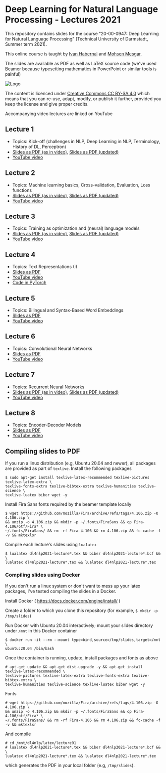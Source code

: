 # Deep Learning for Natural Language Processing - Lectures 2021

This repository contains slides for the course "20-00-0947: Deep Learning for Natural Language Processing" (Technical University of Darmstadt, Summer term 2021). 

This online course is taught by [Ivan Habernal](https://www.trusthlt.org) and [Mohsen Mesgar](https://mohsen-mesgar.io). 

The slides are available as PDF as well as LaTeX source code (we've used Beamer because typesetting mathematics in PowerPoint or similar tools is painful)

![Logo](https://upload.wikimedia.org/wikipedia/commons/thumb/d/d0/CC-BY-SA_icon.svg/88px-CC-BY-SA_icon.svg.png)

The content is licenced under [Creative Commons CC BY-SA 4.0](https://creativecommons.org/licenses/by-sa/4.0/) which means that you can re-use, adapt, modify, or publish it further, provided you keep the license and give proper credits.

Accompanying video lectures are linked on YouTube

## Lecture 1

* Topics: Kick-off (challenges in NLP, Deep Learning in NLP, Terminology, History of DL, Perceptron)
* [Slides as PDF (as in video)](/pdf/dl4nlp2021-lecture01-video.pdf), [Slides as PDF (updated)](/pdf/dl4nlp2021-lecture01-with-fixed-issues.pdf)
* [YouTube video](https://youtu.be/AbmAFprJhJo)

## Lecture 2

* Topics: Machine learning basics, Cross-validation, Evaluation, Loss functions
* [Slides as PDF (as in video)](/pdf/dl4nlp2021-lecture02-video.pdf), [Slides as PDF (updated)](/pdf/dl4nlp2021-lecture02-with-fixed-issues.pdf)
* [YouTube video](https://youtu.be/ncoMF4zURSw)

## Lecture 3

* Topics: Training as optimization and (neural) language models 
* [Slides as PDF (as in video)](/pdf/dl4nlp2021-lecture03-video.pdf), [Slides as PDF (updated)](/pdf/dl4nlp2021-lecture03-with-fixed-issues.pdf)
* [YouTube video](https://youtu.be/m3PeX3lYyBc)

## Lecture 4

* Topics: Text Representations (I)
* [Slides as PDF](/pdf/dl4nlp2021-lecture04-video.pdf)
* [YouTube video](https://youtu.be/PiH7JkKWRck)
* [Code in PyTorch](/code/lecture04/embedding-layer.py)

## Lecture 5

* Topics: Bilingual and Syntax-Based Word Embeddings
* [Slides as PDF](/pdf/dl4nlp2021-lecture05-video.pdf)
* [YouTube video](https://youtu.be/lnzftxgTAZo)

## Lecture 6

* Topics: Convolutional Neural Networks
* [Slides as PDF](/pdf/dl4nlp2021-lecture06-video.pdf)
* [YouTube video](https://youtu.be/IaWeB4bFa9g)

## Lecture 7

* Topics: Recurrent Neural Networks
* [Slides as PDF (as in video)](/pdf/dl4nlp2021-lecture07-video.pdf), [Slides as PDF (updated)](/pdf/dl4nlp2021-lecture07-with-fixed-issues.pdf)
* [YouTube video](https://youtu.be/B19kVTS5SZ0)


## Lecture 8

* Topics: Encoder-Decoder Models
* [Slides as PDF](/pdf/dl4nlp2021-lecture08-video.pdf)
* [YouTube video](https://youtu.be/GTEJor3RV3I)


## Compiling slides to PDF

If you run a linux distribution (e.g, Ubuntu 20.04 and newer), all packages are provided as part of `texlive`. Install the following packages

```plain
$ sudo apt-get install texlive-latex-recommended texlive-pictures texlive-latex-extra \
texlive-fonts-extra texlive-bibtex-extra texlive-humanities texlive-science \
texlive-luatex biber wget -y
```

Install Fira Sans fonts required by the beamer template locally

```plain
$ wget https://github.com/mozilla/Fira/archive/refs/tags/4.106.zip -O 4.106.zip \
&& unzip -o 4.106.zip && mkdir -p ~/.fonts/FiraSans && cp Fira-4.106/otf/Fira* \
~/.fonts/FiraSans/ && rm -rf Fira-4.106 && rm 4.106.zip && fc-cache -f -v && mktexlsr
```

Compile each lecture's slides using ``lualatex``

```plain
$ lualatex dl4nlp2021-lecture*.tex && biber dl4nlp2021-lecture*.bcf && \
lualatex dl4nlp2021-lecture*.tex && lualatex dl4nlp2021-lecture*.tex
```

### Compiling slides using Docker

If you don't run a linux system or don't want to mess up your latex packages, I've tested compiling the slides in a Docker.

Install Docker ( https://docs.docker.com/engine/install/ )

Create a folder to which you clone this repository (for example, `$ mkdir -p /tmp/slides`)

Run Docker with Ubuntu 20.04 interactively; mount your slides directory under `/mnt` in this Docker container

```plain
$ docker run -it --rm --mount type=bind,source=/tmp/slides,target=/mnt \
ubuntu:20.04 /bin/bash
```

Once the container is running, update, install packages and fonts as above

```plain
# apt-get update && apt-get dist-upgrade -y && apt-get install texlive-latex-recommended \
texlive-pictures texlive-latex-extra texlive-fonts-extra texlive-bibtex-extra \
texlive-humanities texlive-science texlive-luatex biber wget -y
```

Fonts

```plain
# wget https://github.com/mozilla/Fira/archive/refs/tags/4.106.zip -O 4.106.zip \
&& unzip -o 4.106.zip && mkdir -p ~/.fonts/FiraSans && cp Fira-4.106/otf/Fira* \
~/.fonts/FiraSans/ && rm -rf Fira-4.106 && rm 4.106.zip && fc-cache -f -v && mktexlsr
```

And compile

```plain
# cd /mnt/dl4nlp/latex/lecture01
# lualatex dl4nlp2021-lecture*.tex && biber dl4nlp2021-lecture*.bcf && \
lualatex dl4nlp2021-lecture*.tex && lualatex dl4nlp2021-lecture*.tex
```

which generates the PDF in your local folder (e.g, `/tmp/slides`).
